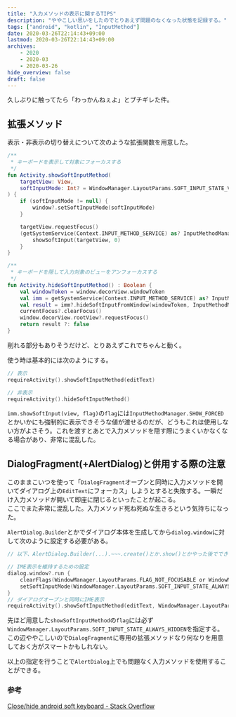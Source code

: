 ```yaml
---
title: "入力メソッドの表示に関するTIPS"
description: "ややこしい思いをしたのでとりあえず問題のなくなった状態を記録する。"
tags: ["android", "kotlin", "InputMethod"]
date: 2020-03-26T22:14:43+09:00
lastmod: 2020-03-26T22:14:43+09:00
archives:
    - 2020
    - 2020-03
    - 2020-03-26
hide_overview: false
draft: false
---
```


久しぶりに触ってたら「わっかんねぇよ」とブチギレた件。

## 拡張メソッド

表示・非表示の切り替えについて次のような拡張関数を用意した。

```kt
/**
 * キーボードを表示して対象にフォーカスする
 */
fun Activity.showSoftInputMethod(
    targetView: View,
    softInputMode: Int? = WindowManager.LayoutParams.SOFT_INPUT_STATE_VISIBLE
) {
    if (softInputMode != null) {
        window?.setSoftInputMode(softInputMode)
    }

    targetView.requestFocus()
    (getSystemService(Context.INPUT_METHOD_SERVICE) as? InputMethodManager)?.run {
        showSoftInput(targetView, 0)
    }
}

/**
 * キーボードを隠して入力対象のビューをアンフォーカスする
 */
fun Activity.hideSoftInputMethod() : Boolean {
    val windowToken = window.decorView.windowToken
    val imm = getSystemService(Context.INPUT_METHOD_SERVICE) as? InputMethodManager
    val result = imm?.hideSoftInputFromWindow(windowToken, InputMethodManager.HIDE_NOT_ALWAYS)
    currentFocus?.clearFocus()
    window.decorView.rootView?.requestFocus()
    return result ?: false
}
```

削れる部分もありそうだけど、とりあえずこれでちゃんと動く。

使う時は基本的には次のようにする。

```kt
// 表示
requireActivity().showSoftInputMethod(editText)

// 非表示
requireActivity().hideSoftInputMethod()
```

`imm.showSoftInput(view, flag)`の`flag`には`InputMethodManager.SHOW_FORCED`とかいかにも強制的に表示できそうな値が渡せるのだが、どうもこれは使用しない方がよさそう。これを渡すとあとで入力メソッドを隠す際にうまくいかなくなる場合があり、非常に混乱した。

## DialogFragment(+AlertDialog)と併用する際の注意

このままこいつを使って「`DialogFragment`オープンと同時に入力メソッドを開いてダイアログ上の`EditText`にフォーカス」しようとすると失敗する。一瞬だけ入力メソッドが開いて即座に閉じるといったことが起こる。  
ここでまた非常に混乱した。入力メソッド死ね死ぬな生きろという気持ちになった。

`AlertDialog.Builder`とかでダイアログ本体を生成してから`dialog.window`に対して次のように設定する必要がある。

```kt
// 以下、AlertDialog.Builder(...).~~~.create()とか.show()とかやった後でできあがったdialogインスタンスに対して行う

// IME表示を維持するための設定
dialog.window?.run {
    clearFlags(WindowManager.LayoutParams.FLAG_NOT_FOCUSABLE or WindowManager.LayoutParams.FLAG_ALT_FOCUSABLE_IM)
    setSoftInputMode(WindowManager.LayoutParams.SOFT_INPUT_STATE_ALWAYS_VISIBLE)
}
// ダイアログオープンと同時にIME表示
requireActivity().showSoftInputMethod(editText, WindowManager.LayoutParams.SOFT_INPUT_STATE_ALWAYS_HIDDEN)
```

先ほど用意した`showSoftInputMethod`の`flag`には必ず`WindowManager.LayoutParams.SOFT_INPUT_STATE_ALWAYS_HIDDEN`を指定する。  
この辺ややこしいので`DialogFragment`に専用の拡張メソッドなり何なりを用意しておく方がスマートかもしれない。

以上の指定を行うことで`AlertDialog`上でも問題なく入力メソッドを使用することができる。

### 参考

[Close/hide android soft keyboard - Stack Overflow](https://stackoverflow.com/a/10439581)
